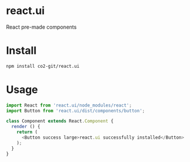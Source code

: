 react.ui
===

React pre-made components

# Install

```bash
npm install co2-git/react.ui
```

# Usage

```js
import React from 'react.ui/node_modules/react';
import Button from 'react.ui/dist/components/button';

class Component extends React.Component {
  render () {
    return (
      <Button success large>react.ui successfully installed</Button>
    );
  }
}
```
